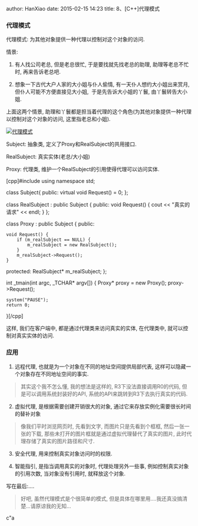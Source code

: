 author: HanXiao
date: 2015-02-15 14:23
title: 8、[C++]代理模式

### 代理模式


代理模式: 为其他对象提供一种代理以控制对这个对象的访问.

情景:

1. 有人找公司老总, 但是老总很忙, 于是要找就先找老总的助理, 助理等老总不忙时, 再来告诉老总吧.

2. 想象一下古代大户人家的大小姐与仆人偷情, 有一天仆人想约大小姐出来赏月, 但仆人可能不方便直接见大小姐,  于是先告诉大小姐的丫鬟, 由丫鬟转告大小姐.

上面这两个情景, 助理和丫鬟都是担当着代理的这个角色(为其他对象提供一种代理以控制对这个对象的访问, 这里指老总和小姐).

[![代理模式](http://images.cnitblog.com/blog/723444/201502/131615264794717.png)](http://images.cnitblog.com/blog/723444/201502/131615251209230.png)

Subject: 抽象类, 定义了Proxy和RealSubject的共用接口.

RealSubject: 真实实体(老总/大小姐)

Proxy: 代理类, 维护一个RealSubject的引用使得代理可以访问实体.

[cpp]#include <iostream>
using namespace std;

class Subject{
public:
    virtual void Request() = 0;
};

class RealSubject
    : public Subject {
public:
    void Request() {
        cout << "真实的请求" << endl;
    }
};

class Proxy
    : public Subject {
public:

    void Request() {
        if (m_realSubject == NULL) {
            m_realSubject = new RealSubject();
        }
        m_realSubject->Request();
    }

protected:
    RealSubject* m_realSubject;
};

int _tmain(int argc, _TCHAR* argv[]) {
    Proxy* proxy = new Proxy();
    proxy->Request();

    system("PAUSE");
    return 0;
}[/cpp]

这样, 我们在客户端中, 都是通过代理类来访问真实的实体, 在代理类中, 就可以控制对真实实体的访问.


### 应用


1. 远程代理, 也就是为一个对象在不同的地址空间提供局部代表, 这样可以隐藏一个对象存在不同地址空间的事实.


<blockquote>其实这个我不怎么懂, 我的想法是这样的, R3下没法直接调用R0的代码, 但是可以调用系统封装好的API, 系统的API来跳转到R3下去执行真实的代码.</blockquote>


2. 虚拟代理, 是根据需要创建开销很大的对象, 通过它来存放实例化需要很长时间的替补对象


<blockquote>像我们平时浏览网页时, 先看到文字, 而图片只是先看到个框框, 然后一张一张的下载, 那些未打开的图片框就是通过虚拟代理替代了真实的图片, 此时代理存储了真实的图片路径和尺寸.</blockquote>


3. 安全代理, 用来控制真实对象访问时的权限.

4. 智能指引, 是指当调用真实的对象时, 代理处理另外一些事, 例如控制真实对象的引用次数, 当对象没有引用时, 就释放这个对象.

写在最后:....


<blockquote>好吧, 虽然代理模式是个很简单的模式, 但是具体在哪里用....我还真没搞清楚...请原谅我的无知...</blockquote>
c"a
